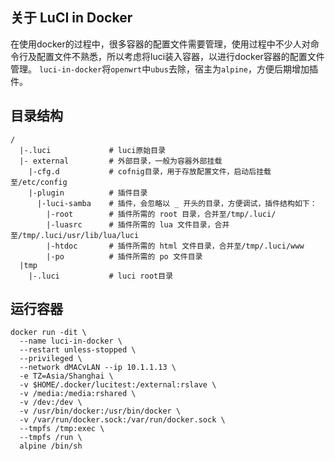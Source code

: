 ## 关于 LuCI in Docker
在使用docker的过程中，很多容器的配置文件需要管理，使用过程中不少人对命令行及配置文件不熟悉，所以考虑将luci装入容器，以进行docker容器的配置文件管理。
`luci-in-docker`将`openwrt`中`ubus`去除，宿主为`alpine`，方便后期增加插件。

## 目录结构
```
/
  |-.luci             # luci原始目录
  |- external         # 外部目录，一般为容器外部挂载
    |-cfg.d           # cofnig目录，用于存放配置文件，启动后挂载至/etc/config
    |-plugin          # 插件目录
      |-luci-samba    # 插件，会忽略以 _ 开头的目录，方便调试，插件结构如下：
        |-root        # 插件所需的 root 目录，合并至/tmp/.luci/
        |-luasrc      # 插件所需的 lua 文件目录，合并至/tmp/.luci/usr/lib/lua/luci
        |-htdoc       # 插件所需的 html 文件目录，合并至/tmp/.luci/www
        |-po          # 插件所需的 po 文件目录
  |tmp
    |-.luci           # luci root目录
```

## 运行容器
```
docker run -dit \
  --name luci-in-docker \
  --restart unless-stopped \
  --privileged \
  --network dMACvLAN --ip 10.1.1.13 \
  -e TZ=Asia/Shanghai \
  -v $HOME/.docker/lucitest:/external:rslave \
  -v /media:/media:rshared \
  -v /dev:/dev \
  -v /usr/bin/docker:/usr/bin/docker \
  -v /var/run/docker.sock:/var/run/docker.sock \
  --tmpfs /tmp:exec \
  --tmpfs /run \
  alpine /bin/sh
```